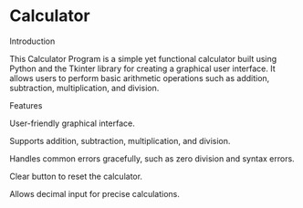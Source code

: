 # Calculator
Introduction

This Calculator Program is a simple yet functional calculator built using Python and the Tkinter library for creating a graphical user interface. It allows users to perform basic arithmetic operations such as addition, subtraction, multiplication, and division.

Features

User-friendly graphical interface.

Supports addition, subtraction, multiplication, and division.

Handles common errors gracefully, such as zero division and syntax errors.

Clear button to reset the calculator.

Allows decimal input for precise calculations.
